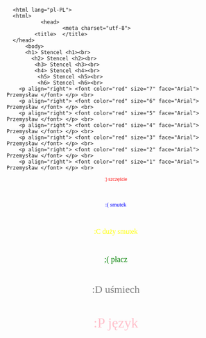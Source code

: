 <!DOCTYPE html>
      <html lang="pl-PL">
      <html>
               <head>
                      <meta charset="utf-8">
             <title>  </title>
      </head>
          <body>
          <h1> Stencel <h1><br>
            <h2> Stencel <h2><br>
             <h3> Stencel <h3><br>
             <h4> Stencel <h4><br>
              <h5> Stencel <h5><br>
              <h6> Stencel <h6><br>
        <p align="right"> <font color="red" size="7" face="Arial"> Przemysław </font> </p> <br>
        <p align="right"> <font color="red" size="6" face="Arial"> Przemysław </font> </p> <br>
        <p align="right"> <font color="red" size="5" face="Arial"> Przemysław </font> </p> <br>
        <p align="right"> <font color="red" size="4" face="Arial"> Przemysław </font> </p> <br>
        <p align="right"> <font color="red" size="3" face="Arial"> Przemysław </font> </p> <br>
        <p align="right"> <font color="red" size="2" face="Arial"> Przemysław </font> </p> <br>
        <p align="right"> <font color="red" size="1" face="Arial"> Przemysław </font> </p> <br>
<p align="middle"> <font color="red" size="1" face="Arial"> :) szczęście </font> </p> <br>
<p align="middle"> <font color="blue" size="2" face="Times New Roman"> :( smutek </font> </p> <br>
<p align="middle"> <font color="yellow" size="3" face="Counter New"> :C duży smutek </font> </p> <br>
<p align="middle"> <font color="green" size="4" face="Verdana"> ;( płacz </font> </p> <br>
<p align="middle"> <font color="gray" size="5" face="Modern"> :D uśmiech </font> </p> <br>
<p align="middle"> <font color="pink" size="6" face="Lucida Sans"> :P język </font> </p> <br>
      </body>
       </html>
